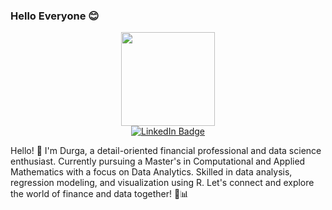 ### Hello Everyone 😊

<div id="header" align="center">
<img src="https://media.giphy.com/media/aIJDrOomj81MQZz2uO/giphy.gif" Width="150"/>
</div>

<div id="badges"> <div id="header" align="center">
  <a href="https://www.linkedin.com/in/durga-s-406b0a150/">
    <img src="https://img.shields.io/badge/LinkedIn-blue?style=for-the-badge&logo=linkedin&logoColor=white" alt="LinkedIn Badge"/>
  </a>
  </div>

<div id="header" align="center">
<img src="https://komarev.com/ghpvc/?username=Agrudi&style=flat-square&color=blue" alt=""/>
</div>

Hello! 👋 I'm Durga, a detail-oriented financial professional and data science enthusiast. Currently pursuing a Master's in Computational and Applied Mathematics with a focus on Data Analytics. Skilled in data analysis, regression modeling, and visualization using R. Let's connect and explore the world of finance and data together! 💼📊
